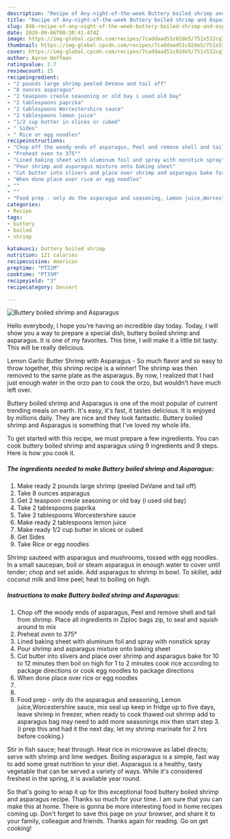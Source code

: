 ```yaml
---
description: "Recipe of Any-night-of-the-week Buttery boiled shrimp and Asparagus"
title: "Recipe of Any-night-of-the-week Buttery boiled shrimp and Asparagus"
slug: 846-recipe-of-any-night-of-the-week-buttery-boiled-shrimp-and-asparagus
date: 2020-09-06T00:30:41.474Z
image: https://img-global.cpcdn.com/recipes/7caddaad51c02de5/751x532cq70/buttery-boiled-shrimp-and-asparagus-recipe-main-photo.jpg
thumbnail: https://img-global.cpcdn.com/recipes/7caddaad51c02de5/751x532cq70/buttery-boiled-shrimp-and-asparagus-recipe-main-photo.jpg
cover: https://img-global.cpcdn.com/recipes/7caddaad51c02de5/751x532cq70/buttery-boiled-shrimp-and-asparagus-recipe-main-photo.jpg
author: Aaron Hoffman
ratingvalue: 3.7
reviewcount: 15
recipeingredient:
- "2 pounds large shrimp peeled DeVane and tail off"
- "8 ounces asparagus"
- "2 teaspoon creole seasoning or old bay i used old bay"
- "2 tablespoons paprika"
- "2 tablespoons Worcestershire sauce"
- "2 tablespoons lemon juice"
- "1/2 cup butter in slices or cubed"
- " Sides"
- " Rice or egg noodles"
recipeinstructions:
- "Chop off the woody ends of asparagus, Peel and remove shell and tail from shrimp. Place all ingredients in Ziploc bags zip, to seal and squish around to mix"
- "Preheat oven to 375°"
- "Lined baking sheet with aluminum foil and spray with nonstick spray"
- "Pour shrimp and asparagus mixture onto baking sheet"
- "Cut butter into slivers and place over shrimp and asparagus bake for 10 to 12 minutes then boil on high for 1 to 2 minutes cook rice according to package directions or cook egg noodles to package directions"
- "When done place over rice or egg noodles"
- ""
- ""
- "Food prep - only do the asparagus and seasoning, Lemon juice,Worcestershire sauce, mix seal up keep in fridge up to five days, leave shrimp in freezer, when ready to cook thawed out shrimp add to asparagus bag may need to add more seasonings mix then start step 3. (i prep this and had it the next day, let my shrimp marinate for 2 hrs before cooking.)"
categories:
- Recipe
tags:
- buttery
- boiled
- shrimp

katakunci: buttery boiled shrimp 
nutrition: 121 calories
recipecuisine: American
preptime: "PT22M"
cooktime: "PT35M"
recipeyield: "3"
recipecategory: Dessert

---
```



![Buttery boiled shrimp and Asparagus](https://img-global.cpcdn.com/recipes/7caddaad51c02de5/751x532cq70/buttery-boiled-shrimp-and-asparagus-recipe-main-photo.jpg)

Hello everybody, I hope you're having an incredible day today. Today, I will show you a way to prepare a special dish, buttery boiled shrimp and asparagus. It is one of my favorites. This time, I will make it a little bit tasty. This will be really delicious.

Lemon Garlic Butter Shrimp with Asparagus - So much flavor and so easy to throw together, this shrimp recipe is a winner! The shrimp was then removed to the same plate as the asparagus. By now, I realized that I had just enough water in the orzo pan to cook the orzo, but wouldn&#39;t have much left over.

Buttery boiled shrimp and Asparagus is one of the most popular of current trending meals on earth. It's easy, it's fast, it tastes delicious. It is enjoyed by millions daily. They are nice and they look fantastic. Buttery boiled shrimp and Asparagus is something that I've loved my whole life.


To get started with this recipe, we must prepare a few ingredients. You can cook buttery boiled shrimp and asparagus using 9 ingredients and 9 steps. Here is how you cook it.

<!--inarticleads1-->

##### The ingredients needed to make Buttery boiled shrimp and Asparagus:

1. Make ready 2 pounds large shrimp (peeled DeVane and tail off)
1. Take 8 ounces asparagus
1. Get 2 teaspoon creole seasoning or old bay (i used old bay)
1. Take 2 tablespoons paprika
1. Take 2 tablespoons Worcestershire sauce
1. Make ready 2 tablespoons lemon juice
1. Make ready 1/2 cup butter in slices or cubed
1. Get  Sides
1. Take  Rice or egg noodles


Shrimp sauteed with asparagus and mushrooms, tossed with egg noodles. In a small saucepan, boil or steam asparagus in enough water to cover until tender; chop and set aside. Add asparagus to shrimp in bowl. To skillet, add coconut milk and lime peel; heat to boiling on high. 

<!--inarticleads2-->

##### Instructions to make Buttery boiled shrimp and Asparagus:

1. Chop off the woody ends of asparagus, Peel and remove shell and tail from shrimp. Place all ingredients in Ziploc bags zip, to seal and squish around to mix
1. Preheat oven to 375°
1. Lined baking sheet with aluminum foil and spray with nonstick spray
1. Pour shrimp and asparagus mixture onto baking sheet
1. Cut butter into slivers and place over shrimp and asparagus bake for 10 to 12 minutes then boil on high for 1 to 2 minutes cook rice according to package directions or cook egg noodles to package directions
1. When done place over rice or egg noodles
1. 
1. 
1. Food prep - only do the asparagus and seasoning, Lemon juice,Worcestershire sauce, mix seal up keep in fridge up to five days, leave shrimp in freezer, when ready to cook thawed out shrimp add to asparagus bag may need to add more seasonings mix then start step 3. (i prep this and had it the next day, let my shrimp marinate for 2 hrs before cooking.)


Stir in fish sauce; heat through. Heat rice in microwave as label directs; serve with shrimp and lime wedges. Boiling asparagus is a simple, fast way to add some great nutrition to your diet. Asparagus is a healthy, tasty vegetable that can be served a variety of ways. While it&#39;s considered freshest in the spring, it is available year round. 

So that's going to wrap it up for this exceptional food buttery boiled shrimp and asparagus recipe. Thanks so much for your time. I am sure that you can make this at home. There is gonna be more interesting food in home recipes coming up. Don't forget to save this page on your browser, and share it to your family, colleague and friends. Thanks again for reading. Go on get cooking!
